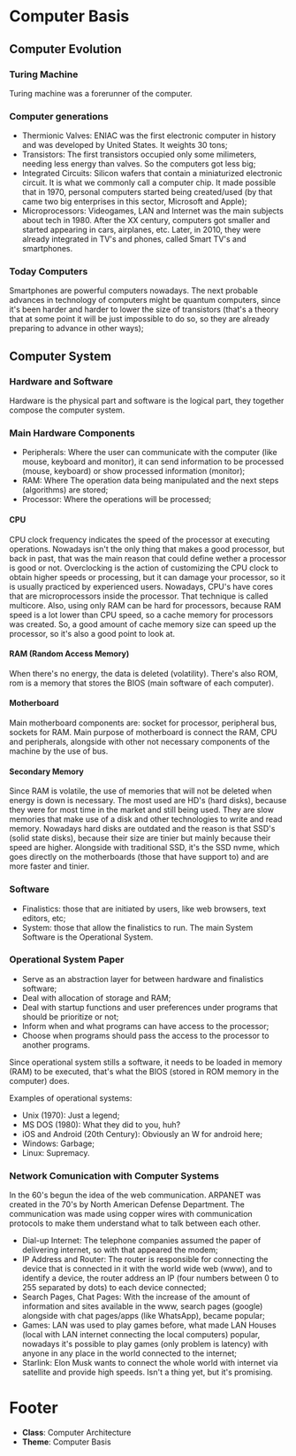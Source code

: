 # Computer Basis

## Computer Evolution

### Turing Machine

Turing machine was a forerunner of the computer.

### Computer generations

- Thermionic Valves: ENIAC was the first electronic computer in history and was developed by United States. It weights 30 tons;
- Transistors: The first transistors occupied only some milimeters, needing less energy than valves. So the computers got less big;
- Integrated Circuits: Silicon wafers that contain a miniaturized electronic circuit. It is what we commonly call a computer chip. It made possible that in 1970, personal computers started being created/used (by that came two big enterprises in this sector, Microsoft and Apple);
- Microprocessors: Videogames, LAN and Internet was the main subjects about tech in 1980. After the XX century, computers got smaller and started appearing in cars, airplanes, etc. Later, in 2010, they were already integrated in TV's and phones, called Smart TV's and smartphones.

### Today Computers

Smartphones are powerful computers nowadays. The next probable advances in technology of computers might be quantum computers, since it's been harder and harder to lower the size of transistors (that's a theory that at some point it will be just impossible to do so, so they are already preparing to advance in other ways);

## Computer System

### Hardware and Software

Hardware is the physical part and software is the logical part, they together compose the computer system.

### Main Hardware Components

- Peripherals: Where the user can communicate with the computer (like mouse, keyboard and monitor), it can send information to be processed (mouse, keyboard) or show processed information (monitor);
- RAM: Where The operation data being manipulated and the next steps (algorithms) are stored;
- Processor: Where the operations will be processed;

#### CPU

CPU clock frequency indicates the speed of the processor at executing operations. Nowadays isn't the only thing that makes a good processor, but back in past, that was the main reason that could define wether a processor is good or not.
Overclocking is the action of customizing the CPU clock to obtain higher speeds or processing, but it can damage your processor, so it is usually practiced by experienced users.
Nowadays, CPU's have cores that are microprocessors inside the processor. That technique is called multicore. Also, using only RAM can be hard for processors, because RAM speed is a lot lower than CPU speed, so a cache memory for processors was created. So, a good amount of cache memory size can speed up the processor, so it's also a good point to look at.

#### RAM (Random Access Memory)

When there's no energy, the data is deleted (volatility). There's also ROM, rom is a memory that stores the BIOS (main software of each computer).

#### Motherboard

Main motherboard components are: socket for processor, peripheral bus, sockets for RAM. Main purpose of motherboard is connect the RAM, CPU and peripherals, alongside with other not necessary components of the machine by the use of bus.

#### Secondary Memory

Since RAM is volatile, the use of memories that will not be deleted when energy is down is necessary. The most used are HD's (hard disks), because they were for most time in the market and still being used. They are slow memories that make use of a disk and other technologies to write and read memory.
Nowadays hard disks are outdated and the reason is that SSD's (solid state disks), because their size are tinier but mainly because their speed are higher. Alongside with traditional SSD, it's the SSD nvme, which goes directly on the motherboards (those that have support to) and are more faster and tinier.

### Software

- Finalistics: those that are initiated by users, like web browsers, text editors, etc;
- System: those that allow the finalistics to run. The main System Software is the Operational System.

### Operational System Paper

- Serve as an abstraction layer for between hardware and finalistics software;
- Deal with allocation of storage and RAM;
- Deal with startup functions and user preferences under programs that should be prioritize or not;
- Inform when and what programs can have access to the processor;
- Choose when programs should pass the access to the processor to another programs.

Since operational system stills a software, it needs to be loaded in memory (RAM) to be executed, that's what the BIOS (stored in ROM memory in the computer) does.

Examples of operational systems:

- Unix (1970): Just a legend;
- MS DOS (1980): What they did to you, huh?
- iOS and Android (20th Century): Obviously an W for android here;
- Windows: Garbage;
- Linux: Supremacy.

### Network Comunication with Computer Systems

In the 60's begun the idea of the web communication. ARPANET was created in the 70's by North American Defense Department. The communication was made using copper wires with communication protocols to make them understand what to talk between each other.

- Dial-up Internet: The telephone companies assumed the paper of delivering internet, so with that appeared the modem;
- IP Address and Router: The router is responsible for connecting the device that is connected in it with the world wide web (www), and to identify a device, the router address an IP (four numbers between 0 to 255 separated by dots) to each device connected;
- Search Pages, Chat Pages: With the increase of the amount of information and sites available in the www, search pages (google) alongside with chat pages/apps (like WhatsApp), became popular;
- Games: LAN was used to play games before, what made LAN Houses (local with LAN internet connecting the local computers) popular, nowadays it's possible to play games (only problem is latency) with anyone in any place in the world connected to the internet;
- Starlink: Elon Musk wants to connect the whole world with internet via satellite and provide high speeds. Isn't a thing yet, but it's promising.

# Footer

- **Class**: Computer Architecture
- **Theme**: Computer Basis
